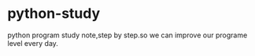 # python-study
python program study note,step by step.so we can improve our programe level every day.
